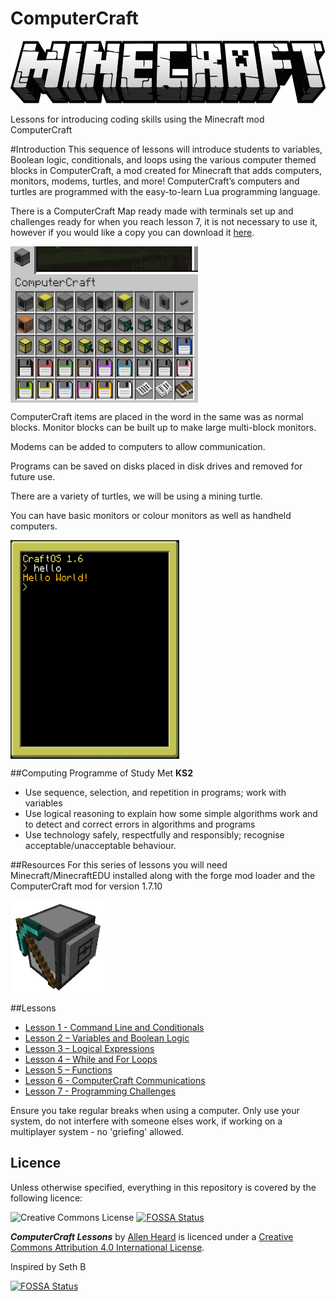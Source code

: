 # ComputerCraft

<a href="Logo"><img src="https://github.com/AllenHeard/ComputerCraft/blob/master/Screenshots/Main/Logo.png" align="middle" height="100" width="550" ></a><br><br>
Lessons for introducing coding skills using the Minecraft mod ComputerCraft

#Introduction
This sequence of lessons will introduce students to variables, Boolean logic, conditionals, and loops using the various computer themed blocks in ComputerCraft, a mod created for Minecraft that adds computers, monitors, modems, turtles, and more! ComputerCraft’s computers and turtles are programmed with the easy-to-learn Lua programming language.

There is a ComputerCraft Map ready made with terminals set up and challenges ready for when you reach lesson 7, it is not necessary to use it, however if you would like a copy you can download it [here](https://github.com/AllenHeard/ComputerCraft/blob/master/ComputerCraft%20World/ComputerCraft.zip).

<a href="elements"><img src="https://github.com/AllenHeard/ComputerCraft/blob/master/Screenshots/Main/elements.png" align="middle" height="250" width="300" ></a><br>

ComputerCraft items are placed in the word in the same was as normal blocks. Monitor blocks can be built up to make large multi-block monitors.

Modems can be added to computers to allow communication.

Programs can be saved on disks placed in disk drives and removed for future use.

There are a variety of turtles, we will be using a mining turtle.

You can have basic monitors or colour monitors as well as handheld computers.

<a href="handheld"><img src="https://github.com/AllenHeard/ComputerCraft/blob/master/Screenshots/Main/handheld.png" align="middle" height="350" width="270" ></a><br>

##Computing Programme of Study Met 
**KS2**
 - Use sequence, selection, and repetition in programs; work with variables 
 - Use logical reasoning to explain how some simple algorithms work and to detect and correct errors in algorithms and programs
 - Use technology safely, respectfully and responsibly; recognise acceptable/unacceptable behaviour.

##Resources
For this series of lessons you will need Minecraft/MinecraftEDU installed along with the forge mod loader and the ComputerCraft mod for version 1.7.10

<a href="turtle"><img src="https://github.com/AllenHeard/ComputerCraft/blob/master/Screenshots/Main/turtle.png" align="middle" height="150" width="150" ></a><br>

##Lessons
 - [Lesson 1 - Command Line and Conditionals](https://github.com/AllenHeard/ComputerCraft/blob/master/Lessons/Lesson%201.MD)
 - [Lesson 2 – Variables and Boolean Logic](https://github.com/AllenHeard/ComputerCraft/blob/master/Lessons/Lesson%202.MD)
 - [Lesson 3 – Logical Expressions](https://github.com/AllenHeard/ComputerCraft/blob/master/Lessons/Lesson%203.MD)
 - [Lesson 4 – While and For Loops](https://github.com/AllenHeard/ComputerCraft/blob/master/Lessons/Lesson%204.MD)
 - [Lesson 5 – Functions](https://github.com/AllenHeard/ComputerCraft/blob/master/Lessons/Lesson%205.MD)
 - [Lesson 6 - ComputerCraft Communications](https://github.com/AllenHeard/ComputerCraft/blob/master/Lessons/Lesson%206.MD)
 - [Lesson 7 - Programming Challenges](https://github.com/AllenHeard/ComputerCraft/blob/master/Lessons/Lesson%207.MD)
 
Ensure you take regular breaks when using a computer. Only use your system, do not interfere with someone elses work, if working on a multiplayer system - no 'griefing' allowed.

## Licence

Unless otherwise specified, everything in this repository is covered by the following licence:

![Creative Commons License](http://i.creativecommons.org/l/by-sa/4.0/88x31.png)
[![FOSSA Status](https://app.fossa.io/api/projects/git%2Bgithub.com%2FHartmarken%2FComputerCraft.svg?type=shield)](https://app.fossa.io/projects/git%2Bgithub.com%2FHartmarken%2FComputerCraft?ref=badge_shield)

***ComputerCraft Lessons*** by [Allen Heard](http://www.mrheard.co.uk) is licenced under a [Creative Commons Attribution 4.0 International License](http://creativecommons.org/licenses/by-sa/4.0/).

Inspired by Seth B


[![FOSSA Status](https://app.fossa.io/api/projects/git%2Bgithub.com%2FHartmarken%2FComputerCraft.svg?type=large)](https://app.fossa.io/projects/git%2Bgithub.com%2FHartmarken%2FComputerCraft?ref=badge_large)